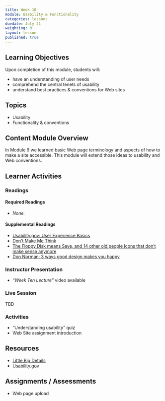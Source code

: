```yaml
---
title: Week 10
module: Usability & Functionality
categories: lessons
duedate: July 21
weighting: 0
layout: lesson
published: true
---
```


## Learning Objectives

Upon completion of this module, students will:

- have an understanding of user needs
- comprehend the central tenets of usability
- understand best practices & conventions for Web sites 

## Topics

- Usability
- Functionality & conventions

## Content Module Overview

In Module 9 we learned basic Web page terminology and aspects of how to make a site accessible. This module will extend those ideas to usability and Web conventions.

## Learner Activities

### Readings

#### Required Readings

- _None._

#### Supplemental Readings

- [Usability.gov: User Experience Basics](http://www.usability.gov/what-and-why/user-experience.html)
- [Don’t Make Me Think](https://www.sensible.com/downloads/DMMT-Revisited-sample-chapter.pdf)
- [The Floppy Disk means Save, and 14 other old people Icons that don’t make sense anymore](http://www.hanselman.com/blog/TheFloppyDiskMeansSaveAnd14OtherOldPeopleIconsThatDontMakeSenseAnymore.aspx)
- [Don Norman: 3 ways good design makes you happy](http://www.ted.com/talks/don_norman_on_design_and_emotion?language=en)

### Instructor Presentation

- _“Week Ten Lecture”_ video available

### Live Session

TBD

### Activities

- “Understanding usability” quiz
- Web Site assignment introduction

## Resources

- [Little Big Details](http://littlebigdetails.com/)
- [Usability.gov](http://www.usability.gov/)

## Assignments / Assessments

- Web page upload
